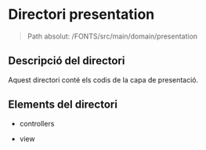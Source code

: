 # Directori presentation

> Path absolut: /FONTS/src/main/domain/presentation

## Descripció del directori
Aquest directori conté els codis de la capa de presentació.

## Elements del directori

- controllers

- view
